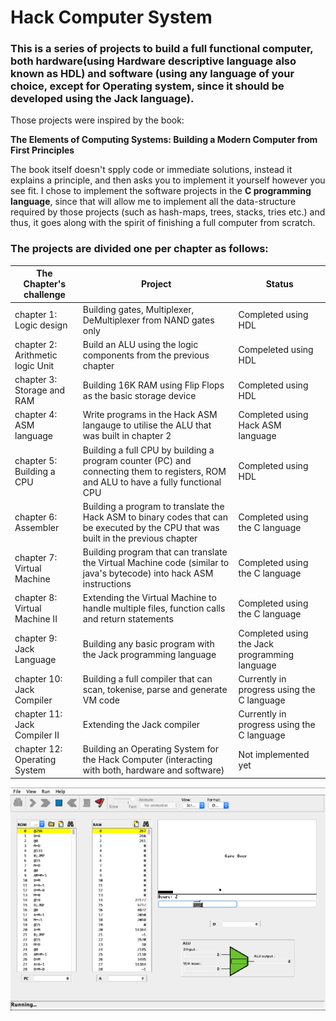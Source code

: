 # Hack Computer System
### This is a series of projects to build a full functional computer, both hardware(using Hardware descriptive language also known as HDL) and software (using any language of your choice, except for Operating system, since it should be developed using the Jack language).
Those projects were inspired by the book:

**The Elements of Computing Systems: Building a Modern Computer from First Principles**

The book itself doesn't spply code or immediate solutions, instead it explains a principle, and then asks you to implement it yourself however you see fit.
I chose to implement the software projects in the **C programming language**, since that will allow me to implement all the data-structure required by those projects (such as hash-maps, trees, stacks, tries etc.) and thus, it goes along with the spirit of finishing a full computer from scratch.


### The projects are divided one per chapter as follows:

|The Chapter's challenge|Project|Status|
|----|-----|-------|
|chapter 1: Logic design|Building gates, Multiplexer, DeMultiplexer from NAND gates only |Completed using HDL|
|chapter 2: Arithmetic logic Unit|Build an ALU using the logic components from the previous chapter|Compeleted using HDL|
|chapter 3: Storage and RAM|Building 16K RAM using Flip Flops as the basic storage device |Completed using HDL|
|chapter 4: ASM language|Write programs in the Hack ASM langauge to utilise the ALU that was built in chapter 2  |Completed using Hack ASM language|
|chapter 5: Building a CPU|Building a full CPU by building a program counter (PC) and connecting them to registers, ROM and ALU to have a fully functional CPU|Completed using HDL|
|chapter 6: Assembler|Building a program to translate the Hack ASM to binary codes that can be executed by the CPU that was built in the previous chapter|Completed using the C language|
|chapter 7: Virtual Machine|Building program that can translate the Virtual Machine code (similar to java's bytecode) into hack ASM instructions |Completed using the C language|
|chapter 8: Virtual Machine II| Extending the Virtual Machine to handle multiple files, function calls and return statements|Completed using the C language|
|chapter 9: Jack Language|Building any basic program with the Jack programming language|Completed using the Jack programming language|
|chapter 10: Jack Compiler|Building a full compiler that can scan, tokenise, parse and generate VM code|Currently in progress using the C language|
|chapter 11: Jack Compiler II|Extending the Jack compiler|Currently in progress using the C language|
|chapter 12: Operating System|Building an Operating System for the Hack Computer (interacting with both, hardware and software) |Not implemented yet|

![The CPU executing Pong](assets/CPU_PONG_Image.jpg)

